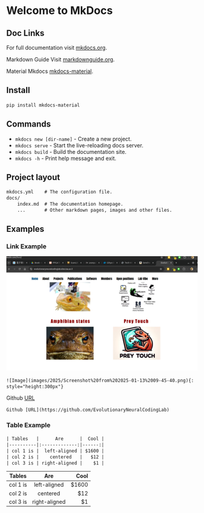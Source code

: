 # Welcome to MkDocs

## Doc Links

For full documentation visit [mkdocs.org](https://www.mkdocs.org).

Markdown Guide Visit [markdownguide.org](https://www.markdownguide.org/basic-syntax/).

Material Mkdocs [mkdocs-material](https://squidfunk.github.io/mkdocs-material/getting-started/).

## Install

``` sh
pip install mkdocs-material
```

## Commands

* `mkdocs new [dir-name]` - Create a new project.
* `mkdocs serve` - Start the live-reloading docs server.
* `mkdocs build` - Build the documentation site.
* `mkdocs -h` - Print help message and exit.

## Project layout

    mkdocs.yml    # The configuration file.
    docs/
        index.md  # The documentation homepage.
        ...       # Other markdown pages, images and other files.

## Examples

### Link Example

![Image](images/2025/Screenshot%20from%202025-01-13%2009-45-40.png)

    ![Image](images/2025/Screenshot%20from%202025-01-13%2009-45-40.png){: style="height:300px"}

Github [URL](https://github.com/EvolutionaryNeuralCodingLab)

    Github [URL](https://github.com/EvolutionaryNeuralCodingLab)

### Table Example

    | Tables   |      Are      |  Cool |
    |----------|:-------------:|------:|
    | col 1 is |  left-aligned | $1600 |
    | col 2 is |    centered   |   $12 |
    | col 3 is | right-aligned |    $1 |

| Tables   |      Are      |  Cool |
|----------|:-------------:|------:|
| col 1 is |  left-aligned | $1600 |
| col 2 is |    centered   |   $12 |
| col 3 is | right-aligned |    $1 |
